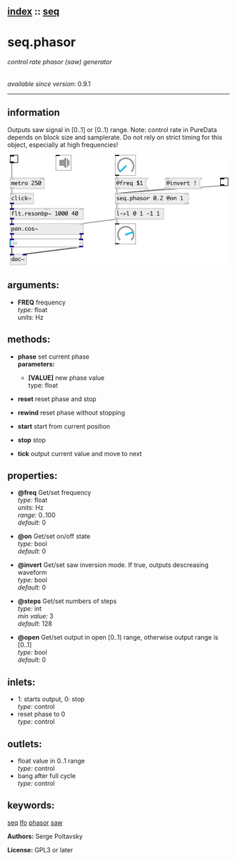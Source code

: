 [index](index.html) :: [seq](category_seq.html)
---

# seq.phasor

###### control rate phasor (saw) generator

*available since version:* 0.9.1

---


## information
Outputs saw signal in [0..1] or [0..1) range. Note: control rate in PureData depends on block size and samplerate. Do not rely on strict timing for this object, especially at high frequencies!


[![example](../examples/img/seq.phasor.jpg)](../examples/pd/seq.phasor.pd)



## arguments:

* **FREQ**
frequency<br>
_type:_ float<br>
_units:_ Hz<br>



## methods:

* **phase**
set current phase<br>
  __parameters:__
  - **[VALUE]** new phase value<br>
    type: float <br>

* **reset**
reset phase and stop<br>

* **rewind**
reset phase without stopping<br>

* **start**
start from current position<br>

* **stop**
stop<br>

* **tick**
output current value and move to next<br>




## properties:

* **@freq** 
Get/set frequency<br>
_type:_ float<br>
_units:_ Hz<br>
_range:_ 0..100<br>
_default:_ 0<br>

* **@on** 
Get/set on/off state<br>
_type:_ bool<br>
_default:_ 0<br>

* **@invert** 
Get/set saw inversion mode. If true, outputs descreasing waveform<br>
_type:_ bool<br>
_default:_ 0<br>

* **@steps** 
Get/set numbers of steps<br>
_type:_ int<br>
_min value:_ 3<br>
_default:_ 128<br>

* **@open** 
Get/set output in open [0..1) range, otherwise output range is [0..1]<br>
_type:_ bool<br>
_default:_ 0<br>



## inlets:

* 1: starts output, 0: stop<br>
_type:_ control
* reset phase to 0<br>
_type:_ control



## outlets:

* float value in 0..1 range<br>
_type:_ control
* bang after full cycle<br>
_type:_ control



## keywords:

[seq](keywords/seq.html)
[lfo](keywords/lfo.html)
[phasor](keywords/phasor.html)
[saw](keywords/saw.html)






**Authors:** Serge Poltavsky




**License:** GPL3 or later





